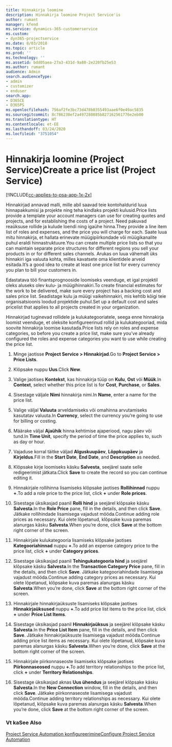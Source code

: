 ```yaml
---
title: Hinnakirja loomine
description: Hinnakirja loomine Project Service'is
author: rumant
manager: kfend
ms.service: dynamics-365-customerservice
ms.custom:
- dyn365-projectservice
ms.date: 8/03/2018
ms.topic: article
ms.prod: ''
ms.technology: ''
ms.assetid: bdd05aea-27a3-431d-9a80-2e220fb25e53
ms.author: rumant
audience: Admin
search.audienceType:
- admin
- customizer
- enduser
search.app:
- D365CE
- D365PS
ms.openlocfilehash: 756af2fe3bc73d478b0355493aae6f0e49ac5835
ms.sourcegitcommit: 8c786230ef2a497280885b827162561776e2eb00
ms.translationtype: HT
ms.contentlocale: et-EE
ms.lasthandoff: 03/24/2020
ms.locfileid: "3751054"
---
```

# <a name="create-a-price-list-project-service"></a><span data-ttu-id="aa017-103">Hinnakirja loomine (Project Service)</span><span class="sxs-lookup"><span data-stu-id="aa017-103">Create a price list (Project Service)</span></span>

[!INCLUDE[cc-applies-to-psa-app-1x-2x](../includes/cc-applies-to-psa-app-1x-2x.md)]

<span data-ttu-id="aa017-104">Hinnakirjad annavad malli, mille abil saavad teie kontohaldurid luua hinnapakkumisi ja projekte ning teha kindlaks projekti kulusid.</span><span class="sxs-lookup"><span data-stu-id="aa017-104">Price lists provide a template your account managers can use for creating quotes and projects, and for establishing the costs of a project.</span></span> <span data-ttu-id="aa017-105">Need pakuvad reaüksuse rollide ja kulude loendi ning igaühe hinna.</span><span class="sxs-lookup"><span data-stu-id="aa017-105">They provide a line item list of roles and expenses, and the price you will charge for each.</span></span> <span data-ttu-id="aa017-106">Saate luua mitu hinnakirja, et hallata erinevate müügipiirkondade või müügikanalite puhul eraldi hinnastruktuure.</span><span class="sxs-lookup"><span data-stu-id="aa017-106">You can create multiple price lists so that you can maintain separate price structures for different regions you sell your products in or for different sales channels.</span></span> <span data-ttu-id="aa017-107">Arukas on luua vähemalt üks hinnakiri iga valuuta kohta, milles kavatsete oma klientidele arveid esitada.</span><span class="sxs-lookup"><span data-stu-id="aa017-107">It’s a good idea to create at least one price list for every currency you plan to bill your customers in.</span></span>  
  
<span data-ttu-id="aa017-108">Edastatava töö finantsprognooside loomiseks veenduge, et igal projektil oleks aluseks olev kulu- ja müügihinnakiri.</span><span class="sxs-lookup"><span data-stu-id="aa017-108">To create financial estimates for the work to be delivered, make sure every project has a backing cost and sales price list.</span></span> <span data-ttu-id="aa017-109">Seadistage kulu ja müügi vaikehinnakiri, mis kehtib kõigi teie organisatsioonis loodud projektide puhul.</span><span class="sxs-lookup"><span data-stu-id="aa017-109">Set up a default cost and sales pricelist that applies to all projects created in your organization.</span></span>  
  
<span data-ttu-id="aa017-110">Hinnakirjad tuginevad rollidele ja kulukategooriatele, seega enne hinnakirja loomist veenduge, et oleksite konfigureerinud rollid ja kulukategooriad, mida soovite hinnakirja loomise kasutada.</span><span class="sxs-lookup"><span data-stu-id="aa017-110">Price lists rely on roles and expense categories, so before you create a price list, make sure you’ve already configured the roles and expense categories you want to use while creating the price list.</span></span>  
  
1.  <span data-ttu-id="aa017-111">Minge jaotisse **Project Service > Hinnakirjad**.</span><span class="sxs-lookup"><span data-stu-id="aa017-111">Go to **Project Service > Price Lists**.</span></span>  
  
2.  <span data-ttu-id="aa017-112">Klõpsake nuppu **Uus**.</span><span class="sxs-lookup"><span data-stu-id="aa017-112">Click **New**.</span></span>  
  
3.  <span data-ttu-id="aa017-113">Valige jaotises **Kontekst**, kas hinnakirja tüüp on **Kulu**, **Ost** või **Müük**.</span><span class="sxs-lookup"><span data-stu-id="aa017-113">In **Context**, select whether this price list is for **Cost**, **Purchase**, or **Sales**.</span></span>  
  
4.  <span data-ttu-id="aa017-114">Sisestage väljale **Nimi** hinnakirja nimi.</span><span class="sxs-lookup"><span data-stu-id="aa017-114">In **Name**, enter a name for the price list.</span></span>  
  
5.  <span data-ttu-id="aa017-115">Valige väljal **Valuuta** arveldamiseks või omahinna arvutamiseks kasutatav valuuta.</span><span class="sxs-lookup"><span data-stu-id="aa017-115">In **Currency**, select the currency you’re going to use for billing or costing.</span></span>  
  
6.  <span data-ttu-id="aa017-116">Määrake väljal **Ajaühik** hinna kehtimise ajaperiood, nagu päev või tund.</span><span class="sxs-lookup"><span data-stu-id="aa017-116">In **Time Unit**, specify the period of time the price applies to, such as day or hour.</span></span>  
  
7.  <span data-ttu-id="aa017-117">Vajaduse korral täitke väljad **Alguskuupäev**, **Lõppkuupäev** ja **Kirjeldus**.</span><span class="sxs-lookup"><span data-stu-id="aa017-117">Fill in the **Start Date**, **End Date**, and **Description** as needed.</span></span>  
  
8.  <span data-ttu-id="aa017-118">Klõpsake kirje loomiseks käsku **Salvesta**, seejärel saate selle redigeerimist jätkata.</span><span class="sxs-lookup"><span data-stu-id="aa017-118">Click **Save** to create the record so you can continue editing it.</span></span>  
  
9. <span data-ttu-id="aa017-119">Hinnakirjale rollihinna lisamiseks klõpsake jaotises **Rollihinnad** nuppu **+**.</span><span class="sxs-lookup"><span data-stu-id="aa017-119">To add a role price to the price list, click **+** under **Role prices**.</span></span>  
  
10. <span data-ttu-id="aa017-120">Sisestage üksikasjad paanil **Rolli hind** ja seejärel klõpsake käsku **Salvesta**.</span><span class="sxs-lookup"><span data-stu-id="aa017-120">In the **Role Price** pane, fill in the details, and then click **Save**.</span></span> <span data-ttu-id="aa017-121">Jätkake rollihindade lisamisega vajadust mööda.</span><span class="sxs-lookup"><span data-stu-id="aa017-121">Continue adding role prices as necessary.</span></span> <span data-ttu-id="aa017-122">Kui olete lõpetanud, klõpsake kuva paremas alanurgas käsku **Salvesta**.</span><span class="sxs-lookup"><span data-stu-id="aa017-122">When you’re done, click **Save** at the bottom right corner of the screen.</span></span>  
  
11. <span data-ttu-id="aa017-123">Hinnakirjale kulukategooria lisamiseks klõpsake jaotises **Kategooriahinnad** nuppu **+**.</span><span class="sxs-lookup"><span data-stu-id="aa017-123">To add an expense category price to the price list, click **+** under **Category prices**.</span></span>  
  
12. <span data-ttu-id="aa017-124">Sisestage üksikasjad paanil **Tehingukategooria hind** ja seejärel klõpsake käsku **Salvesta**.</span><span class="sxs-lookup"><span data-stu-id="aa017-124">In the **Transaction Category Price** pane, fill in the details, and then click **Save**.</span></span> <span data-ttu-id="aa017-125">Jätkake kategooriahindade lisamisega vajadust mööda.</span><span class="sxs-lookup"><span data-stu-id="aa017-125">Continue adding category prices as necessary.</span></span> <span data-ttu-id="aa017-126">Kui olete lõpetanud, klõpsake kuva paremas alanurgas käsku **Salvesta**.</span><span class="sxs-lookup"><span data-stu-id="aa017-126">When you’re done, click **Save** at the bottom right corner of the screen.</span></span>  
  
13. <span data-ttu-id="aa017-127">Hinnakirjale hinnakirjaüksuste lisamiseks klõpsake jaotises **Hinnakirjaüksused** nuppu **+**.</span><span class="sxs-lookup"><span data-stu-id="aa017-127">To add price list items to the price list, click **+** under **Price List Items**.</span></span>  
  
14. <span data-ttu-id="aa017-128">Sisestage üksikasjad paanil **Hinnakirjaüksus** ja seejärel klõpsake käsku **Salvesta**.</span><span class="sxs-lookup"><span data-stu-id="aa017-128">In the **Price List Item** pane, fill in the details, and then click **Save**.</span></span> <span data-ttu-id="aa017-129">Jätkake hinnakirjaüksuste lisamisega vajadust mööda.</span><span class="sxs-lookup"><span data-stu-id="aa017-129">Continue adding price list items as necessary.</span></span> <span data-ttu-id="aa017-130">Kui olete lõpetanud, klõpsake kuva paremas alanurgas käsku **Salvesta**.</span><span class="sxs-lookup"><span data-stu-id="aa017-130">When you’re done, click **Save** at the bottom right corner of the screen.</span></span>  
  
15. <span data-ttu-id="aa017-131">Hinnakirjale piirkonnaseoste lisamiseks klõpsake jaotises **Piirkonnaseosed** nuppu **+**.</span><span class="sxs-lookup"><span data-stu-id="aa017-131">To add territory relationships to the price list, click **+** under **Territory Relationships**.</span></span>  
  
16. <span data-ttu-id="aa017-132">Sisestage üksikasjad aknas **Uus ühendus** ja seejärel klõpsake käsku **Salvesta**.</span><span class="sxs-lookup"><span data-stu-id="aa017-132">In the **New Connection** window, fill in the details, and then click **Save**.</span></span> <span data-ttu-id="aa017-133">Jätkake piirkonnaseoste lisamisega vajadust mööda.</span><span class="sxs-lookup"><span data-stu-id="aa017-133">Continue adding territory relationships as necessary.</span></span> <span data-ttu-id="aa017-134">Kui olete lõpetanud, klõpsake kuva paremas alanurgas käsku **Salvesta**.</span><span class="sxs-lookup"><span data-stu-id="aa017-134">When you’re done, click **Save** at the bottom right corner of the screen.</span></span>  
  
### <a name="see-also"></a><span data-ttu-id="aa017-135">Vt ka</span><span class="sxs-lookup"><span data-stu-id="aa017-135">See Also</span></span>  
 [<span data-ttu-id="aa017-136">Project Service Automation konfigureerimine</span><span class="sxs-lookup"><span data-stu-id="aa017-136">Configure Project Service Automation</span></span>](../project-service/configure.md)
